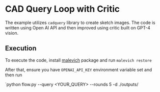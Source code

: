 # CAD Query Loop with Critic


The example utilizes `cadquery` library to create sketch images. The code is written using Open AI API and then improved
using critic built on GPT-4 vision. 


## Execution

To execute the code, install [malevich](https://docs.malevich.ai/) package and run `malevich restore`

After that, ensure you have `OPENAI_API_KEY` environment variable set and then run

`python flow.py --query <YOUR_QUERY> --rounds 5 -d ./outputs/

